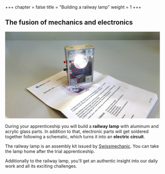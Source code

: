 +++
chapter = false
title = "Building a railway lamp"
weight = 1
+++

## The fusion of mechanics and electronics

![Swissmechanic railway lamp](images/swissmechanic-railway-light.en.jpg)

During your apprenticeship you will build a **railway lamp** with aluminum and acrylic glass parts. In addition to that, electronic parts will get soldered together following a schematic, which turns it into an **electric circuit**.

The railway lamp is an assembly kit issued by [Swissmechanic](https://www.swissmechanic.ch/). You can take the lamp home after the trial apprenticeship.

Additionally to the railway lamp, you'll get an authentic insight into our daily work and all its exciting challenges.